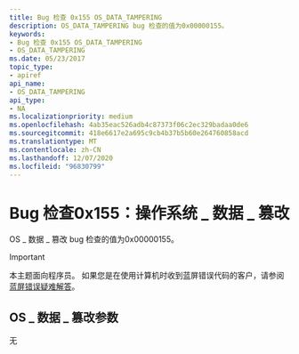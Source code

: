 ```yaml
---
title: Bug 检查 0x155 OS_DATA_TAMPERING
description: OS_DATA_TAMPERING bug 检查的值为0x00000155。
keywords:
- Bug 检查 0x155 OS_DATA_TAMPERING
- OS_DATA_TAMPERING
ms.date: 05/23/2017
topic_type:
- apiref
api_name:
- OS_DATA_TAMPERING
api_type:
- NA
ms.localizationpriority: medium
ms.openlocfilehash: 4ab35eac526adb4c87373f06c2ec329badaa0de6
ms.sourcegitcommit: 418e6617e2a695c9cb4b37b5b60e264760858acd
ms.translationtype: MT
ms.contentlocale: zh-CN
ms.lasthandoff: 12/07/2020
ms.locfileid: "96830799"
---
```

# <a name="bug-check-0x155-os_data_tampering"></a>Bug 检查0x155：操作系统 \_ 数据 \_ 篡改


OS \_ 数据 \_ 篡改 bug 检查的值为0x00000155。

> [!IMPORTANT]
> 本主题面向程序员。 如果您是在使用计算机时收到蓝屏错误代码的客户，请参阅[蓝屏错误疑难解答](https://www.windows.com/stopcode)。


## <a name="os_data_tampering-parameters"></a>OS \_ 数据 \_ 篡改参数


无

 

 




